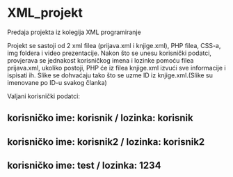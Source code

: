 # XML_projekt
Predaja projekta iz kolegija XML programiranje

Projekt se sastoji od 2 xml filea (prijava.xml i knjige.xml), PHP filea, CSS-a, img foldera i video prezentacije.
Nakon što se unesu korisnički podatci, provjerava se jednakost korisničkog imena i lozinke pomoću filea prijava.xml, ukoliko postoji, PHP će iz filea knjige.xml izvući sve informacije i ispisati ih. Slike se dohvaćaju tako što se uzme ID iz knjige.xml.(Slike su imenovane po ID-u svakog članka)

Valjani korisnički podatci:

  korisničko ime: korisnik /
  lozinka: korisnik
  -
  korisničko ime: korisnik2 /
  lozinka: korisnik2
  -
  korisničko ime: test /
  lozinka: 1234
  -



